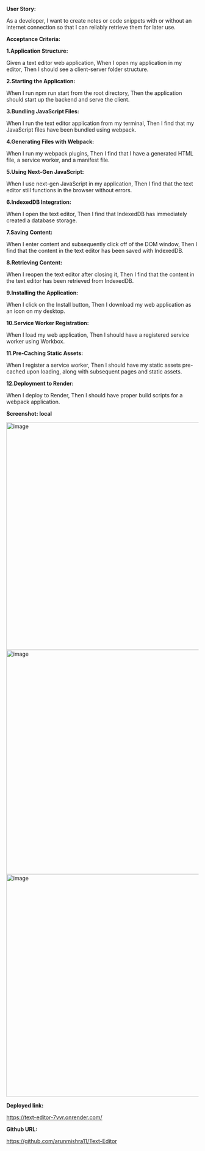 **User Story:**

As a developer, I want to create notes or code snippets with or without an internet connection so that I can reliably retrieve them for later use.

**Acceptance Criteria:**

**1.**Application Structure:****

Given a text editor web application,
When I open my application in my editor,
Then I should see a client-server folder structure.

**2.Starting the Application:**

When I run npm run start from the root directory,
Then the application should start up the backend and serve the client.

**3.Bundling JavaScript Files:**

When I run the text editor application from my terminal,
Then I find that my JavaScript files have been bundled using webpack.

**4.Generating Files with Webpack:**

When I run my webpack plugins,
Then I find that I have a generated HTML file, a service worker, and a manifest file.

**5.Using Next-Gen JavaScript:**

When I use next-gen JavaScript in my application,
Then I find that the text editor still functions in the browser without errors.

**6.IndexedDB Integration:**

When I open the text editor,
Then I find that IndexedDB has immediately created a database storage.

**7.Saving Content:**

When I enter content and subsequently click off of the DOM window,
Then I find that the content in the text editor has been saved with IndexedDB.

**8.Retrieving Content:**

When I reopen the text editor after closing it,
Then I find that the content in the text editor has been retrieved from IndexedDB.

**9.Installing the Application:**

When I click on the Install button,
Then I download my web application as an icon on my desktop.

**10.Service Worker Registration:**

When I load my web application,
Then I should have a registered service worker using Workbox.

**11.Pre-Caching Static Assets:**

When I register a service worker,
Then I should have my static assets pre-cached upon loading, along with subsequent pages and static assets.

**12.Deployment to Render:**

When I deploy to Render,
Then I should have proper build scripts for a webpack application.

**Screenshot: local**

<img width="595" alt="image" src="https://github.com/arunmishra11/Text-Editor/assets/156019606/b45ff18a-9ad7-45ea-840f-29929f27ec84">

<img width="586" alt="image" src="https://github.com/arunmishra11/Text-Editor/assets/156019606/81a9c641-20dd-4e4b-9627-106edf4ba31d">

<img width="582" alt="image" src="https://github.com/arunmishra11/Text-Editor/assets/156019606/474437be-5d80-4893-93fa-11bf57b50e4c">

**Deployed link:**

https://text-editor-7vvr.onrender.com/


**Github URL:**

https://github.com/arunmishra11/Text-Editor


